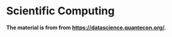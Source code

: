 Scientific Computing
====================


**The material is from from https://datascience.quantecon.org/.**

